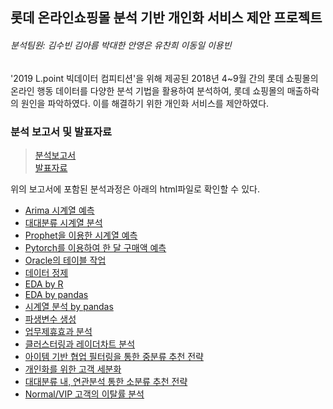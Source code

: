 ## 롯데 온라인쇼핑몰 분석 기반 개인화 서비스 제안 프로젝트
###### 분석팀원: 김수빈 김아름 박대한 안영은 유찬희 이동일 이용빈
 '2019 L.point 빅데이터 컴피티션'을 위해 제공된 2018년 4~9월 간의 롯데 쇼핑몰의 온라인 행동 데이터를 다양한 분석 기법을 활용하여 분석하여, 롯데 쇼핑몰의 매출하락의 원인을 파악하였다. 이를 해결하기 위한 개인화 서비스를 제안하였다.


### 분석 보고서 및 발표자료
>[분석보고서](https://youngag9.github.io/LProject/롯데_보고서.pdf)  
>[발표자료](https://youngag9.github.io/LProject/롯데온라인쇼핑몰_개인화서비스제안ppt.pdf)


 위의 보고서에 포함된 분석과정은 아래의 html파일로 확인할 수 있다.

* [Arima 시계열 예측](https://youngag9.github.io/LProject/01_Arima_시계열_예측.html)  
* [대대분류 시계열 분석](https://youngag9.github.io/LProject/02_대대분류_시계열_분석.html)  
* [Prophet을 이용한 시계열 예측](https://youngag9.github.io/LProject/03_Prophet_시계열_예측.html)  
* [Pytorch를 이용하여 한 달 구매액 예측](https://youngag9.github.io/LProject/04_Pytorch_1달_구매액_예측.html)  
* [Oracle의 테이블 작업](https://youngag9.github.io/LProject/05_SQL_테이블.html)  
* [데이터 정제](https://youngag9.github.io/LProject/06_데이터정제.html)  
* [EDA by R](https://youngag9.github.io/LProject/07_EDA_R.html)  
* [EDA by pandas](https://youngag9.github.io/LProject/08_EDA_pandas.html)  
* [시계열 분석 by pandas](https://youngag9.github.io/LProject/09_시계열_pandas.html)  
* [파생변수 생성](https://youngag9.github.io/LProject/10_파생변수.html)  
* [업무제휴효과 분석](https://youngag9.github.io/LProject/11_업무제휴효과.html)  
* [클러스터링과 레이더차트 분석](https://youngag9.github.io/LProject/12_Clustering_Radar_Chart.html)  
* [아이템 기반 협업 필터링을 통한 중분류 추천 전략](https://youngag9.github.io/LProject/13_협업필터링.html)  
* [개인화를 위한 고객 세분화](https://youngag9.github.io/LProject/14_고객_세분화.html)  
* [대대분류 내, 연관분석 통한 소분류 추천 전략](https://youngag9.github.io/LProject/15_연관분석.html)  
* [Normal/VIP 고객의 이탈률 분석](https://youngag9.github.io/LProject/16_이탈률_분석.html)  

